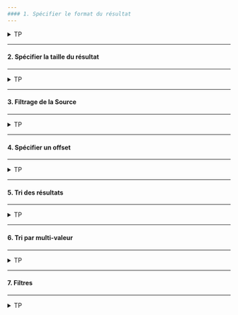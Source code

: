 ```yaml
---
#### 1. Spécifier le format du résultat
---
```

<details>
<summary>TP</summary>

##### :arrow_forward: Retourner les résultats en YAML
```
GET /recipe/_search?format=yaml
{
    "query": {
      "match": { "title": "pasta" }
    }
}
```

##### :arrow_forward: Retourner les résultats en JSON formatté
Rechercher les recettes avec "vegan" dans le titre.
```
GET /recipe/_search?pretty
{
    "query": {
      "match": { "title": "vegan" }
    }
}
```
Sous Kibana le résultat est mis en forme par défaut, par contre en ligne de commande avec cURL l'utilisation du paramètre `pretty` n'est pas superflu.<br/>
Résulat sans le paramètre `pretty` en ligne de commande :

<img src="https://i.ibb.co/sgP2NBH/01-Screenshot-from-2021-03-19-11-46-10-copy.png" width="70%">

Joli pavé.

</details>

---
#### 2. Spécifier la taille du résultat
---
<details>
<summary>TP</summary>

##### :arrow_forward: En utilisant un paramètre de la requête
On veut deux recettes avec "pasta" dans le titre.
```
GET /recipe/_search?size=2
{
  "_source": false,
  "query": {
    "match": {
      "title": "pasta"
    }
  }
}
```

Même si le nombre de résultat répondant à la recherche est de 9, seuls les 2 éléments ayant le plus haut score de pertinance sont affichés.

<img src="https://i.ibb.co/8r4f31N/02-Screenshot-2021-03-19-Dev-Tools-Elastic.png" width="20%">

##### :arrow_forward: En utilisant le paramètre dans le corps de la requête
On veut encore deux recettes avec "pasta" dans le titre.
```
GET /recipe/_search
{
  "_source": false,
  "size": 2,
  "query": {
    "match": {
      "title": "pasta"
    }
  }
}
```

</details>

---
#### 3. Filtrage de la Source
---
<details>
<summary>TP</summary>

Par défaut tout le contenu est retourné. Il est possible de réduire la quantité d'information retournée dans source par soucis de clarté ou de réduction du flux sur le réseau, spécialement quand le résultat est très volumineux et avec beaucoup de longs textes.<br/>

##### :arrow_forward: Exclure complétement le champ `_source`
Cela peut être pertinent quand les seules informations ciblées sont les identifiants des documents.
Rechercher les recettes avec "pasta" dans le titre.
```
GET /recipe/_search
{
  "_source": false,
  "query": {
    "match": { "title": "passta" }
  }
}
```

Sans `_source` :

<img src="https://i.ibb.co/0KmpCXK/03-1-Screenshot-2021-03-19-Dev-Tools-Elastic.png" width="30%">

Avec `_source` :

<img src="https://i.ibb.co/K9cYGYf/03-2-Screenshot-2021-03-19-Dev-Tools-Elastic.png" width="80%">

##### :arrow_forward: Retourner un champ spécifique uniquement
La même recherche que la présédente mais uniquement le champ `created`.
```
GET /recipe/_search
{
  "_source": "created",
  "query": {
    "match": { "title": "pasta" }
  }
}
```

<img src="https://i.ibb.co/jRVmXRF/04-Screenshot-2021-03-19-Dev-Tools-Elastic.png" width="40%">

##### :arrow_forward: Retourner un ensemble de clés spécifiques d'un objet
Rechercher les recettes avec "cheese" dans le titre. Retourner le titre de la recette et les noms des ingédients pour une meilleure lisibilité.
```
GET /recipe/_search
{
  "_source": "ingredients.name",
  "query": {
    "match": { "title": "pasta" }
  }
}
```

<img src="https://i.ibb.co/2STM3fd/05-Screenshot-2021-03-19-Dev-Tools-Elastic.png" width="30%">

##### :arrow_forward: Retourner toutes les clés d'un objet
Rechercher les recettes avec "cheese" dans le titre. Retourner toutes les clés de l'objet `ingredients`.
```
GET /recipe/_search
{
  "_source": "ingredients.*",
  "query": {
    "match": { "title": "pasta" }
  }
}
```

<img src="https://i.ibb.co/D1L5Phf/06-Screenshot-2021-03-19-Dev-Tools-Elastic.png" width="30%">

##### :arrow_forward: Inclure/Exclure les clés d'un objet
Rechercher les recettes avec "cheese" dans le titre. Inclure toutes les clés de l'objet `ingredients` object', excepté la clé `name`.
```
GET /recipe/_search
{
  "_source": "ingredients.name",
  "query": {
    "match": { "title": "pasta" }
  }
}
```

<img src="https://i.ibb.co/1f4dh53/08-Screenshot-2021-03-19-Dev-Tools-Elastic.png" width="40%">

</details>

---
#### 4. Spécifier un offset
---
<details>
<summary>TP</summary>

##### :arrow_forward: Spécifier un offset avec le paramètre `from`
Rechercher les recettes avec "pasta" dans le titre. Seulement deux éléments à partir du 3ème.
```
GET /recipe/_search
{
  "_source": false,
  "size": 2,
  "from": 2,
  "query": {
    "match": {
      "title": "pasta"
    }
  }
}
```

<img src="https://i.ibb.co/42WZr3t/09-Screenshot-2021-03-19-Dev-Tools-Elastic.png" width="30%">

</details>

---
#### 5. Tri des résultats
---
<details>
<summary>TP</summary>

##### :arrow_forward: Tri ascendant (implicite)
Trier toutes les recettes  par `preparation_time_minutes` dans un ordre ascendant.
```
GET /recipe/_search
{
  "_source": false,
  "query": {
    "match_all": {}
  },
  "sort": [
    "preparation_time_minutes"
  ]
}
```

Malgrè l'exclusion complète de `_source`, le critère de tri est visible dans l'élément `sort`.

<img src="https://i.ibb.co/S6qJYPg/10-Screenshot-2021-03-19-Dev-Tools-Elastic.png" width="30%">

##### :arrow_forward: Tri descendant (explicite)
Trier toutes les recettes  par `created` dans un ordre descendant.
```
GET /recipe/_search
{
  "_source": "created",
  "query": {
    "match_all": {}
  },
  "sort": [
    { "created": "desc" }
  ]
}
```

L'élément `created` affiché dans le `sort` n'est pas la date formattée mais la représentation sous forme de nombre de millisecondes depuis le 1er Janvier 1970.

<img src="https://i.ibb.co/GW6XDnd/11-Screenshot-2021-03-19-Dev-Tools-Elastic.png" width="30%">

##### :arrow_forward: Tri par multiple champs

Trier les recettes en fonction du temps de préparation (ascendant) et ensuite par la date de création (descendant).
```
GET /recipe/_search
{
  "_source": [ "preparation_time_minutes", "created" ],
  "query": {
    "match_all": {}
  },
  "sort": [
    { "preparation_time_minutes": "asc" },
    { "created": "desc" }
  ]
}
```

</details>

---
#### 6. Tri par multi-valeur
---
<details>
<summary>TP</summary>

##### :arrow_forward: Trier les recettes par moyenne de ratings (descendant)
```
GET /recipe/_search
{
  "_source": "ratings",
  "query": {
    "match_all": {}
  },
  "sort": [
    {
      "ratings": {
        "order": "desc",
        "mode": "avg"
      }
    }
  ]
}
```

<img src="https://i.ibb.co/Kbx5Zdj/12-Screenshot-2021-03-19-Dev-Tools-Elastic.png" width="30%">

Dans le résultat de la requête l'élément `sort` contient la moyenne des `ratings`, qui est le critère de tri.

</details>

---
#### 7. Filtres
---
<details>
<summary>TP</summary>

##### :arrow_forward: Ajouter une clause `filter` à la requête `bool`
Rechercher les recettes de `pasta` (dans le titre) qui peuvent être préparées en moins de 15 minutes.
```
GET /recipe/_search
{
  "query": {
    "bool": {
      "must": [
        {
          "match": {
            "title": "pasta"
          }
        }
      ],
      "filter": [
        {
          "range": {
            "preparation_time_minutes": {
              "lte": 15
            }
          }
        }
      ]
    }
  }
}
```

</details>
